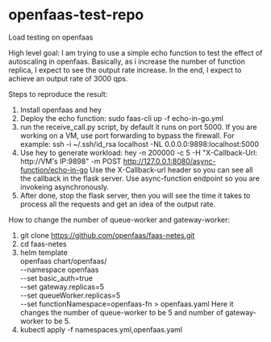 # openfaas-test-repo
Load testing on openfaas

High level goal: I am trying to use a simple echo function to test the effect of autoscaling in openfaas. Basically, as i 
increase the number of function replica, I expect to see the output rate increase. In the end, I expect to achieve an output rate of 3000 qps.

Steps to reproduce the result:
1. Install openfaas and hey
2. Deploy the echo function: sudo faas-cli up -f echo-in-go.yml
3. run the receive_call.py script, by default it runs on port 5000. If you are working on a VM, use port forwarding to bypass
the firewall. For example: ssh -i ~/.ssh/id_rsa localhost -NL 0.0.0.0:9898:localhost:5000
4. Use hey to generate workload: 
hey -n 200000 -c 5  -H "X-Callback-Url: http://VM's IP:9898" -m POST http://127.0.0.1:8080/async-function/echo-in-go
Use the X-Callback-url header so you can see all the callback in the flask server. 
Use async-function endpoint so you are invokeing asynchronously. 
5. After done, stop the flask server, then you will see the time it takes to process all the requests and get an idea of the 
output rate. 

How to change the number of queue-worker and gateway-worker:
1. git clone https://github.com/openfaas/faas-netes.git
2. cd faas-netes
3. helm template \
  openfaas chart/openfaas/ \
  --namespace openfaas \
  --set basic_auth=true \
  --set gateway.replicas=5\
  --set queueWorker.replicas=5\
  --set functionNamespace=openfaas-fn > openfaas.yaml
Here it changes the number of queue-worker to be 5 and number of gateway-worker to be 5. 
4. kubectl apply -f namespaces.yml,openfaas.yaml
